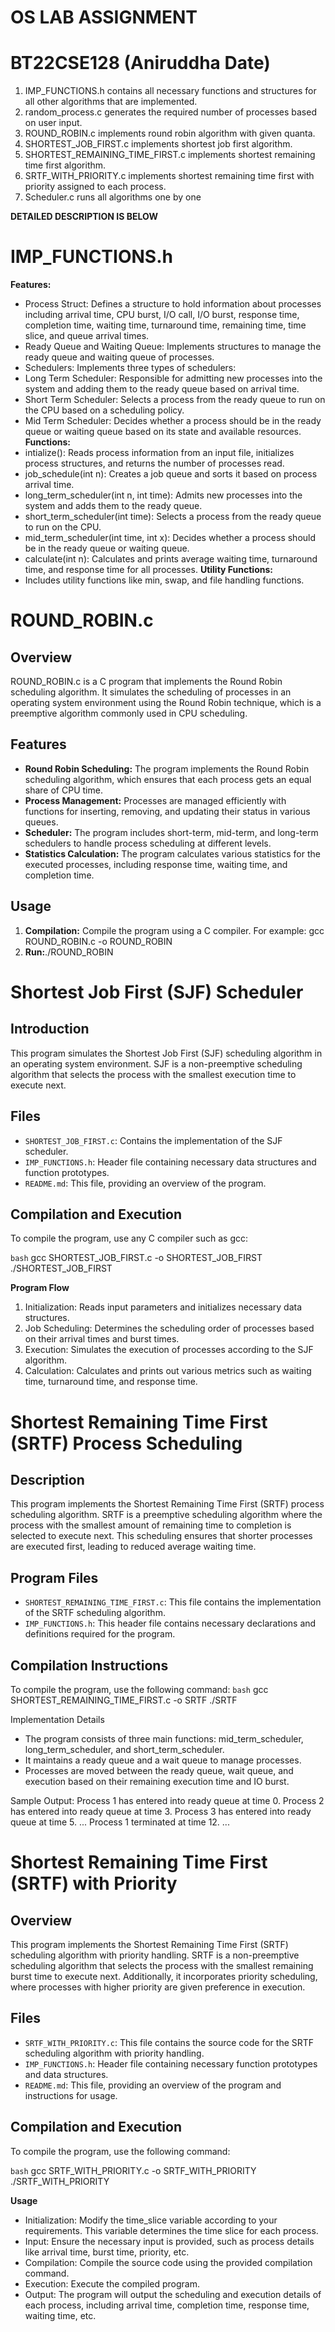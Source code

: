# OS LAB ASSIGNMENT

# BT22CSE128 (Aniruddha Date)

1. IMP_FUNCTIONS.h contains all necessary functions and structures for all other algorithms that are implemented.
2. random_process.c generates the required number of processes based on user input.
3. ROUND_ROBIN.c implements round robin algorithm with given quanta.
4. SHORTEST_JOB_FIRST.c implements shortest job first algorithm.
5. SHORTEST_REMAINING_TIME_FIRST.c implements shortest remaining time first algorithm.
6. SRTF_WITH_PRIORITY.c implements shortest remaining time first with priority assigned to each process.
7. Scheduler.c runs all algorithms one by one

**DETAILED DESCRIPTION IS BELOW**

# IMP_FUNCTIONS.h
**Features:**
- Process Struct: Defines a structure to hold information about processes including arrival time, CPU burst, I/O call, I/O burst, response time, completion time, waiting time, turnaround time, remaining time, time slice, and queue arrival times.
- Ready Queue and Waiting Queue: Implements structures to manage the ready queue and waiting queue of processes.
- Schedulers: Implements three types of schedulers:
- Long Term Scheduler: Responsible for admitting new processes into the system and adding them to the ready queue based on arrival time.
- Short Term Scheduler: Selects a process from the ready queue to run on the CPU based on a scheduling policy.
- Mid Term Scheduler: Decides whether a process should be in the ready queue or waiting queue based on its state and available resources.
**Functions:**
- intialize(): Reads process information from an input file, initializes process structures, and returns the number of processes read.
- job_schedule(int n): Creates a job queue and sorts it based on process arrival time.
- long_term_scheduler(int n, int time): Admits new processes into the system and adds them to the ready queue.
- short_term_scheduler(int time): Selects a process from the ready queue to run on the CPU.
- mid_term_scheduler(int time, int x): Decides whether a process should be in the ready queue or waiting queue.
- calculate(int n): Calculates and prints average waiting time, turnaround time, and response time for all processes.
**Utility Functions:**
- Includes utility functions like min, swap, and file handling functions.

# ROUND_ROBIN.c

## Overview
ROUND_ROBIN.c is a C program that implements the Round Robin scheduling algorithm. It simulates the scheduling of processes in an operating system environment using the Round Robin technique, which is a preemptive algorithm commonly used in CPU scheduling.

## Features
- **Round Robin Scheduling:** The program implements the Round Robin scheduling algorithm, which ensures that each process gets an equal share of CPU time.
- **Process Management:** Processes are managed efficiently with functions for inserting, removing, and updating their status in various queues.
- **Scheduler:** The program includes short-term, mid-term, and long-term schedulers to handle process scheduling at different levels.
- **Statistics Calculation:** The program calculates various statistics for the executed processes, including response time, waiting time, and completion time.

## Usage
1. **Compilation:** Compile the program using a C compiler. For example: gcc ROUND_ROBIN.c -o ROUND_ROBIN
2. **Run:**./ROUND_ROBIN

# Shortest Job First (SJF) Scheduler

## Introduction
This program simulates the Shortest Job First (SJF) scheduling algorithm in an operating system environment. SJF is a non-preemptive scheduling algorithm that selects the process with the smallest execution time to execute next.

## Files
- `SHORTEST_JOB_FIRST.c`: Contains the implementation of the SJF scheduler.
- `IMP_FUNCTIONS.h`: Header file containing necessary data structures and function prototypes.
- `README.md`: This file, providing an overview of the program.

## Compilation and Execution
To compile the program, use any C compiler such as gcc:

```bash```
gcc SHORTEST_JOB_FIRST.c -o SHORTEST_JOB_FIRST
./SHORTEST_JOB_FIRST

**Program Flow**
1. Initialization: Reads input parameters and initializes necessary data structures.
2. Job Scheduling: Determines the scheduling order of processes based on their arrival times and burst times.
3. Execution: Simulates the execution of processes according to the SJF algorithm.
4. Calculation: Calculates and prints out various metrics such as waiting time, turnaround time, and response time.

# Shortest Remaining Time First (SRTF) Process Scheduling

## Description
This program implements the Shortest Remaining Time First (SRTF) process scheduling algorithm. SRTF is a preemptive scheduling algorithm where the process with the smallest amount of remaining time to completion is selected to execute next. This scheduling ensures that shorter processes are executed first, leading to reduced average waiting time.

## Program Files
- `SHORTEST_REMAINING_TIME_FIRST.c`: This file contains the implementation of the SRTF scheduling algorithm.
- `IMP_FUNCTIONS.h`: This header file contains necessary declarations and definitions required for the program.

## Compilation Instructions
To compile the program, use the following command:
```bash```
gcc SHORTEST_REMAINING_TIME_FIRST.c -o SRTF
./SRTF

Implementation Details
- The program consists of three main functions: mid_term_scheduler, long_term_scheduler, and short_term_scheduler.
- It maintains a ready queue and a wait queue to manage processes.
- Processes are moved between the ready queue, wait queue, and execution based on their remaining execution time and IO burst.

Sample Output:
Process 1 has entered into ready queue at time 0.
Process 2 has entered into ready queue at time 3.
Process 3 has entered into ready queue at time 5.
...
Process 1 terminated at time 12.
...

# Shortest Remaining Time First (SRTF) with Priority

## Overview

This program implements the Shortest Remaining Time First (SRTF) scheduling algorithm with priority handling. SRTF is a non-preemptive scheduling algorithm that selects the process with the smallest remaining burst time to execute next. Additionally, it incorporates priority scheduling, where processes with higher priority are given preference in execution.

## Files

- `SRTF_WITH_PRIORITY.c`: This file contains the source code for the SRTF scheduling algorithm with priority handling.
- `IMP_FUNCTIONS.h`: Header file containing necessary function prototypes and data structures.
- `README.md`: This file, providing an overview of the program and instructions for usage.

## Compilation and Execution

To compile the program, use the following command:

```bash```
gcc SRTF_WITH_PRIORITY.c -o SRTF_WITH_PRIORITY
./SRTF_WITH_PRIORITY

**Usage**
- Initialization: Modify the time_slice variable according to your requirements. This variable determines the time slice for each process.
- Input: Ensure the necessary input is provided, such as process details like arrival time, burst time, priority, etc.
- Compilation: Compile the source code using the provided compilation command.
- Execution: Execute the compiled program.
- Output: The program will output the scheduling and execution details of each process, including arrival time, completion time, response time, waiting time, etc.

